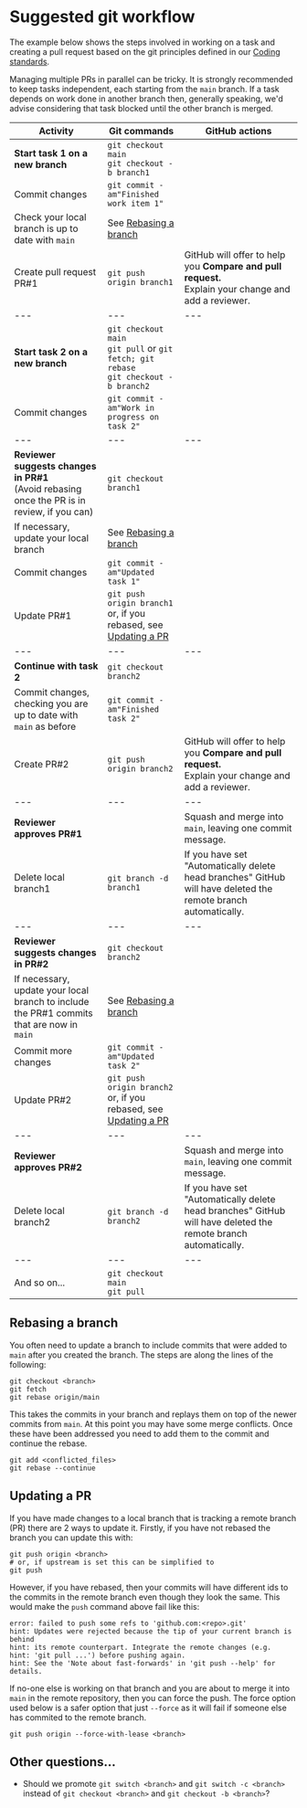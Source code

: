 # Suggested git workflow
The example below shows the steps involved in working on a task and creating a pull request based on the git principles 
defined in our [Coding standards](coding-standards.md "Coding standards").

Managing multiple PRs in parallel can be tricky. It is strongly recommended to keep tasks independent, each starting 
from the `main` branch. If a task depends on work done in another branch then, generally speaking, we'd advise 
considering that task blocked until the other branch is merged.

| Activity | Git commands | GitHub actions |
| -------- | ------------ | -------------- |
| **Start task 1 on a new branch** | `git checkout main`<br>`git checkout -b branch1` ||
| Commit changes | `git commit -am"Finished work item 1"` | |
| Check your local branch is up to date with `main`| See [Rebasing a branch](#rebasing-a-branch) | |
| Create pull request PR#1 | `git push origin branch1` | GitHub will offer to help you **Compare and pull request.**<br>Explain your change and add a reviewer. |
| --- | --- | --- |
| **Start task 2 on a new branch** | `git checkout main`<br>`git pull` or `git fetch; git rebase`<br>`git checkout -b branch2` ||
| Commit changes | `git commit -am"Work in progress on task 2"` ||
| --- | --- | --- |
| **Reviewer suggests changes in PR#1**<br>(Avoid rebasing once the PR is in review, if you can) | `git checkout branch1` ||
| If necessary, update your local branch | See [Rebasing a branch](#rebasing-a-branch) | |
| Commit changes | `git commit -am"Updated task 1"` ||
| Update PR#1 |`git push origin branch1`<br>or, if you rebased, see [Updating a PR](#updating-a-pr)||
| --- | --- | --- |
| **Continue with task 2** | `git checkout branch2` ||
| Commit changes, checking you are up to date with `main` as before | `git commit -am"Finished task 2"` ||
| Create PR#2 | `git push origin branch2` | GitHub will offer to help you **Compare and pull request.**<br>Explain your change and add a reviewer. |
| --- | --- | --- |
| **Reviewer approves PR#1** | | Squash and merge into `main`, leaving one commit message. |
| Delete local branch1 | `git branch -d branch1` | If you have set "Automatically delete head branches" GitHub will have deleted the remote branch automatically. |
| --- | --- | --- |
| **Reviewer suggests changes in PR#2** | `git checkout branch2` ||
| If necessary, update your local branch to include the PR#1 commits that are now in `main` | See [Rebasing a branch](#rebasing-a-branch) | |
| Commit more changes | `git commit -am"Updated task 2"` ||
| Update PR#2 |`git push origin branch2`<br>or, if you rebased, see [Updating a PR](#updating-a-pr)||
| --- | --- | --- |
| **Reviewer approves PR#2** | | Squash and merge into `main`, leaving one commit message. |
| Delete local branch2 | `git branch -d branch2` | If you have set "Automatically delete head branches" GitHub will have deleted the remote branch automatically. |
| --- | --- | --- |
| And so on... | `git checkout main`<br>`git pull` ||

## Rebasing a branch
You often need to update a branch to include commits that were added to `main` after you created the branch.
The steps are along the lines of the following:
```shell
git checkout <branch>
git fetch
git rebase origin/main
```

This takes the commits in your branch and replays them on top of the newer commits from `main`.
At this point you may have some merge conflicts. Once these have been addressed you need to add them to the commit and
continue the rebase.
```shell
git add <conflicted_files>
git rebase --continue
```

## Updating a PR
If you have made changes to a local branch that is tracking a remote branch (PR) there are 2 ways to update it. 
Firstly, if you have not rebased the branch you can update this with:
```shell
git push origin <branch>
# or, if upstream is set this can be simplified to
git push
```

However, if you have rebased, then your commits will have different ids to the commits in the remote branch even 
though they look the same. This would make the `push` command above fail like this:
```shell
error: failed to push some refs to 'github.com:<repo>.git'
hint: Updates were rejected because the tip of your current branch is behind
hint: its remote counterpart. Integrate the remote changes (e.g.
hint: 'git pull ...') before pushing again.
hint: See the 'Note about fast-forwards' in 'git push --help' for details.
```
If no-one else is working on that branch and you are about to merge it into `main` in the remote repository,
then you can force the push. The force option used below is a safer option that just `--force` as it will fail if
someone else has commited to the remote branch.
```shell
git push origin --force-with-lease <branch>
```

## Other questions...
* Should we promote `git switch <branch>` and `git switch -c <branch>` instead of `git checkout <branch>` and
  `git checkout -b <branch>`?
